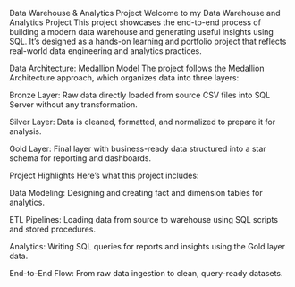  Data Warehouse & Analytics Project
Welcome to my Data Warehouse and Analytics Project
This project showcases the end-to-end process of building a modern data warehouse and generating useful insights using SQL. It’s designed as a hands-on learning and portfolio project that reflects real-world data engineering and analytics practices.

 Data Architecture: Medallion Model
The project follows the Medallion Architecture approach, which organizes data into three layers:

Bronze Layer: Raw data directly loaded from source CSV files into SQL Server without any transformation.

Silver Layer: Data is cleaned, formatted, and normalized to prepare it for analysis.

Gold Layer: Final layer with business-ready data structured into a star schema for reporting and dashboards.

 Project Highlights
Here’s what this project includes:

Data Modeling: Designing and creating fact and dimension tables for analytics.

ETL Pipelines: Loading data from source to warehouse using SQL scripts and stored procedures.

Analytics: Writing SQL queries for reports and insights using the Gold layer data.

End-to-End Flow: From raw data ingestion to clean, query-ready datasets.

